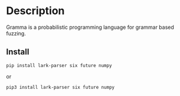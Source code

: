 # Description

Gramma is a probabilistic programming language for grammar based fuzzing.


## Install

```
pip install lark-parser six future numpy
```
or

```
pip3 install lark-parser six future numpy
```

